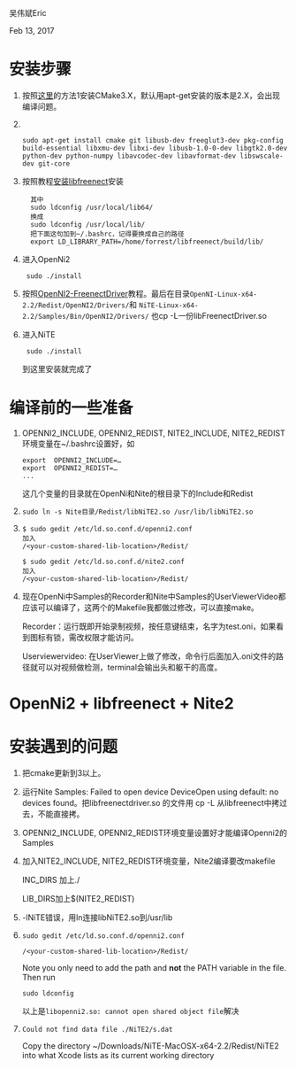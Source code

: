 吴伟斌Eric

Feb 13, 2017

# 安装步骤

1.    按照[这里](http://blog.csdn.net/whuhjp/article/details/50186929)的方法1安装CMake3.X，默认用apt-get安装的版本是2.X，会出现编译问题。

2.    ​

          sudo apt-get install cmake git libusb-dev freeglut3-dev pkg-config build-essential libxmu-dev libxi-dev libusb-1.0-0-dev libgtk2.0-dev python-dev python-numpy libavcodec-dev libavformat-dev libswscale-dev git-core 

3.    按照教程[安装libfreenect](https://openkinect.org/wiki/Getting_Started#Ubuntu_Manual_Install)安装

            其中
            sudo ldconfig /usr/local/lib64/
            换成
            sudo ldconfig /usr/local/lib/
            把下面这句加到~/.bashrc，记得要换成自己的路径
            export LD_LIBRARY_PATH=/home/forrest/libfreenect/build/lib/

4.    进入OpenNi2

           sudo ./install

5.    按照[OpenNI2-FreenectDriver](https://github.com/OpenKinect/libfreenect/tree/master/OpenNI2-FreenectDriver)教程。最后在目录`OpenNI-Linux-x64-2.2/Redist/OpenNI2/Drivers/`和 `NiTE-Linux-x64-2.2/Samples/Bin/OpenNI2/Drivers/` 也cp -L一份libFreenectDriver.so

6.    进入NiTE

           sudo ./install

       到这里安装就完成了

# 编译前的一些准备

1. OPENNI2\_INCLUDE, OPENNI2_REDIST, NITE2\_INCLUDE, NITE2\_REDIST环境变量在~/.bashrc设置好，如

   ```
   export  OPENNI2_INCLUDE=… 
   export  OPENNI2_REDIST=… 
   ...
   ```

   这几个变量的目录就在OpenNi和Nite的根目录下的Include和Redist

2. `sudo ln -s Nite目录/Redist/libNiTE2.so /usr/lib/libNiTE2.so`

3. ```
   $ sudo gedit /etc/ld.so.conf.d/openni2.conf
   加入
   /<your-custom-shared-lib-location>/Redist/

   $ sudo gedit /etc/ld.so.conf.d/nite2.conf
   加入
   /<your-custom-shared-lib-location>/Redist/
   ```

4. 现在OpenNi中Samples的Recorder和Nite中Samples的UserViewerVideo都应该可以编译了，这两个的Makefile我都做过修改，可以直接make。

   Recorder：运行既即开始录制视频，按任意键结束，名字为test.oni，如果看到图标有锁，需改权限才能访问。

   Userviewervideo: 在UserViewer上做了修改，命令行后面加入.oni文件的路径就可以对视频做检测，terminal会输出头和躯干的高度。


# OpenNi2 + libfreenect + Nite2

# 安装遇到的问题

1. 把cmake更新到3以上。

2. 运行Nite Samples: Failed to open device DeviceOpen using default: no devices found。把libfreenectdriver.so 的文件用 cp -L 从libfreenect中拷过去，不能直接拷。

3. OPENNI2\_INCLUDE, OPENNI2_REDIST环境变量设置好才能编译Openni2的Samples

4. 加入NITE2\_INCLUDE, NITE2\_REDIST环境变量，Nite2编译要改makefile

   INC_DIRS 加上./ 

   LIB_DIRS加上$(NITE2_REDIST)

5. -lNiTE错误，用ln连接libNiTE2.so到/usr/lib

6. ```
   sudo gedit /etc/ld.so.conf.d/openni2.conf

   /<your-custom-shared-lib-location>/Redist/
   ```

   Note you only need to add the path and **not** the PATH variable in the file. Then run

   ```
   sudo ldconfig
   ```

   以上是`libopenni2.so: cannot open shared object file`解决

7. ```
   Could not find data file ./NiTE2/s.dat
   ```

   Copy the directory ~/Downloads/NiTE-MacOSX-x64-2.2/Redist/NiTE2 into what Xcode lists as its current working directory